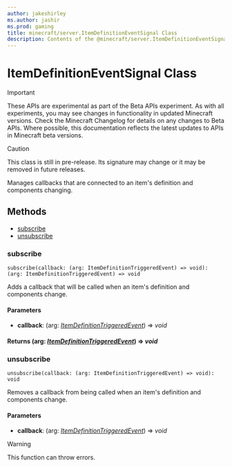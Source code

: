 ```yaml
---
author: jakeshirley
ms.author: jashir
ms.prod: gaming
title: minecraft/server.ItemDefinitionEventSignal Class
description: Contents of the @minecraft/server.ItemDefinitionEventSignal class.
---
```

# ItemDefinitionEventSignal Class
>[!IMPORTANT]
>These APIs are experimental as part of the Beta APIs experiment. As with all experiments, you may see changes in functionality in updated Minecraft versions. Check the Minecraft Changelog for details on any changes to Beta APIs. Where possible, this documentation reflects the latest updates to APIs in Minecraft beta versions.

> [!CAUTION]
> This class is still in pre-release.  Its signature may change or it may be removed in future releases.

Manages callbacks that are connected to an item's definition and components changing.

## Methods
- [subscribe](#subscribe)
- [unsubscribe](#unsubscribe)

### **subscribe**
`
subscribe(callback: (arg: ItemDefinitionTriggeredEvent) => void): (arg: ItemDefinitionTriggeredEvent) => void
`

Adds a callback that will be called when an item's definition and components change.

#### **Parameters**
- **callback**: (arg: [*ItemDefinitionTriggeredEvent*](ItemDefinitionTriggeredEvent.md)) => *void*

#### **Returns** (arg: [*ItemDefinitionTriggeredEvent*](ItemDefinitionTriggeredEvent.md)) => *void*

### **unsubscribe**
`
unsubscribe(callback: (arg: ItemDefinitionTriggeredEvent) => void): void
`

Removes a callback from being called when an item's definition and components change.

#### **Parameters**
- **callback**: (arg: [*ItemDefinitionTriggeredEvent*](ItemDefinitionTriggeredEvent.md)) => *void*

> [!WARNING]
> This function can throw errors.


